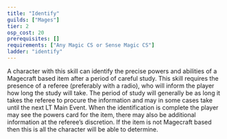 ```yaml
---
title: "Identify"
guilds: ["Mages"]
tier: 2
osp_cost: 20
prerequisites: []
requirements: ["Any Magic CS or Sense Magic CS"]
ladder: "identify"
---
```

A character with this skill can identify the precise powers and abilities of a Magecraft based item after a period of careful study. This skill requires the presence of a referee (preferably with a radio), who will inform the player how long the study will take. The period of study will generally be as long it takes the referee to procure the information and may in some cases take until the next LT Main Event. When the identification is complete the player may see the powers card for the item, there may also be additional information at the referee’s discretion. If the item is not Magecraft based then this is all the character will be able to determine.